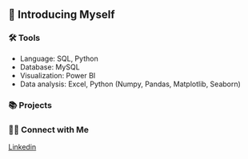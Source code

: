 ##  👋 Introducing Myself

### 🛠️ Tools

- Language: SQL, Python
- Database: MySQL
- Visualization: Power BI
- Data analysis: Excel, Python (Numpy, Pandas, Matplotlib, Seaborn)

### 📚 Projects



### 👋🏻 Connect with Me

[Linkedin](https://www.linkedin.com/in/chu-hao-hsiao23/)

<!--
**HsiaoChuHao/HsiaoChuHao** is a ✨ _special_ ✨ repository because its `README.md` (this file) appears on your GitHub profile.

Here are some ideas to get you started:

- 🔭 I’m currently working on ...
- 🌱 I’m currently learning ...
- 👯 I’m looking to collaborate on ...
- 🤔 I’m looking for help with ...
- 💬 Ask me about ...
- 📫 How to reach me: ...
- 😄 Pronouns: ...
- ⚡ Fun fact: ...
-->
